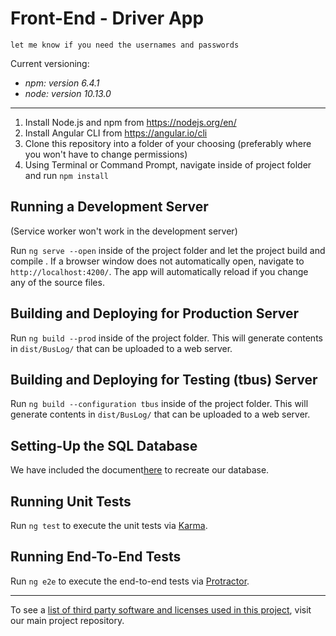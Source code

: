 

# Front-End - Driver App
`let me know if you need the usernames and passwords`

Current versioning:
*  _npm: version 6.4.1_
*  _node: version 10.13.0_
___
1. Install Node.js and npm from https://nodejs.org/en/
1. Install Angular CLI from https://angular.io/cli
1. Clone this repository into a folder of your choosing (preferably where you won't have to change permissions)
1. Using Terminal or Command Prompt, navigate inside of project folder and run `npm install`
## Running a Development Server
(Service worker won't work in the development server)

Run `ng serve --open` inside of the project folder and let the project build and compile . If a browser window does not automatically open, navigate to `http://localhost:4200/`. The app will automatically reload if you change any of the source files.

## Building and Deploying for Production Server
Run `ng build --prod` inside of the project folder. This will generate contents in `dist/BusLog/` that can be uploaded to a web server.

## Building and Deploying for Testing (tbus) Server
Run `ng build --configuration tbus` inside of the project folder. This will generate contents in `dist/BusLog/` that can be uploaded to a web server.

## Setting-Up the SQL Database
We have included the document[here](https://github.com/kdesimini/Bus-Shuttle-Log-Collection-System/blob/master/Resources/Create_Database_Dev.sql) to recreate our database.

## Running Unit Tests
Run `ng test` to execute the unit tests via [Karma](https://karma-runner.github.io).

## Running End-To-End Tests
Run `ng e2e` to execute the end-to-end tests via [Protractor](http://www.protractortest.org/).
___

To see a [list of third party software and licenses used in this project](https://github.com/kdesimini/Bus-Shuttle-Log-Collection-System/blob/master/README.md), visit our main project repository. 
